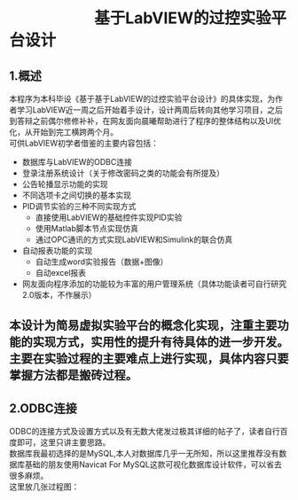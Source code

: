 # 　　　　    　 基于LabVIEW的过控实验平台设计
## 1.概述 
本程序为本科毕设《基于基于LabVIEW的过控实验平台设计》的具体实现，为作者学习LabVIEW近一周之后开始着手设计，设计两周后转向其他学习项目，之后到答辩之前偶尔修修补补，在网友面向晨曦帮助进行了程序的整体结构以及UI优化，从开始到完工横跨两个月。<br>
可供LabVIEW初学者借鉴的主要内容包括：
* 数据库与LabVIEW的ODBC连接
* 登录注册系统设计（关于修改密码之类的功能会有所提及）
* 公告轮播显示功能的实现
* 不同选项卡之间切换的基本实现
* PID调节实验的三种不同实现方式
    * 直接使用LabVIEW的基础控件实现PID实验
    * 使用Matlab脚本节点实现仿真
    * 通过OPC通讯的方式实现LabVIEW和Simulink的联合仿真
* 自动报表功能的实现
    * 自动生成word实验报告（数据+图像）
    * 自动excel报表
* 网友面向程序添加的功能较为丰富的用户管理系统（具体功能读者可自行研究2.0版本，不作展示）<br>

## 本设计为简易虚拟实验平台的概念化实现，注重主要功能的实现方式，实用性的提升有待具体的进一步开发。主要在实验过程的主要难点上进行实现，具体内容只要掌握方法都是搬砖过程。<br>

## 2.ODBC连接
ODBC的连接方式及设置方式以及有无数大佬发过极其详细的帖子了，读者自行百度即可，这里只讲主要思路。<br>
数据库我最初选择的是MySQL,本人对数据库几乎一无所知，所以这里推荐没有数据库基础的朋友使用Navicat For MySQL这款可视化数据库设计软件，可以省去很多麻烦。
<br>这里放几张过程图：



